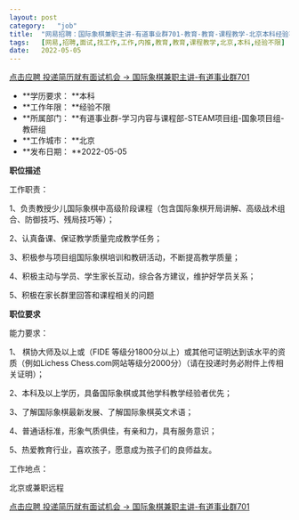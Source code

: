 ```yaml
---
layout:	post
category:	"job"
title:	"网易招聘：国际象棋兼职主讲-有道事业群701-教育-教育-课程教学-北京本科经验不限"
tags:	[网易,招聘,面试,找工作,工作,内推,教育,教育,课程教学,北京,本科,经验不限]
date:	2022-05-05
---
```


[点击应聘 投递简历就有面试机会 ->  国际象棋兼职主讲-有道事业群701](http://mobile.bole.netease.com/bole/boleDetail?id=40017&employeeId=346f03c3cda5f04c&key=all)



- **学历要求： **本科
- **工作年限： **经验不限
- **所属部门： **有道事业群-学习内容与课程部-STEAM项目组-国象项目组-教研组
- **工作城市： **北京
- **发布日期： **2022-05-05



**职位描述**

工作职责：

1、负责教授少儿国际象棋中高级阶段课程（包含国际象棋开局讲解、高级战术组合、防御技巧、残局技巧等）；

2、认真备课、保证教学质量完成教学任务；

3、积极参与项目组国际象棋培训和教研活动，不断提高教学质量；

4、积极主动与学员、学生家长互动，综合各方建议，维护好学员关系；

5、积极在家长群里回答和课程相关的问题





**职位要求**

能力要求：

1、 棋协大师及以上或（FIDE 等级分1800分以上）或其他可证明达到该水平的资质（例如Lichess Chess.com网站等级分2000分）（请在投递时务必附件上传相关证明）；

2、本科及以上学历，具备国际象棋或其他学科教学经验者优先；

3、了解国际象棋最新发展、了解国际象棋英文术语；

4、普通话标准，形象气质俱佳，有亲和力，具有服务意识；

5、热爱教育行业，喜欢孩子，愿意成为孩子们的良师益友。

工作地点：

北京或兼职远程



[点击应聘 投递简历就有面试机会 ->  国际象棋兼职主讲-有道事业群701](http://mobile.bole.netease.com/bole/boleDetail?id=40017&employeeId=346f03c3cda5f04c&key=all)
